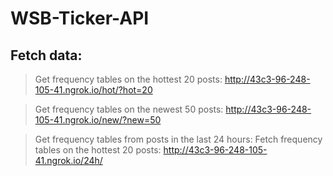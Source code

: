# WSB-Ticker-API
## Fetch data:

>Get frequency tables on the hottest 20 posts:
http://43c3-96-248-105-41.ngrok.io/hot/?hot=20

>Get frequency tables on the newest 50 posts:
http://43c3-96-248-105-41.ngrok.io/new/?new=50

>Get frequency tables from posts in the last 24 hours:
Fetch frequency tables on the hottest 20 posts:
http://43c3-96-248-105-41.ngrok.io/24h/



